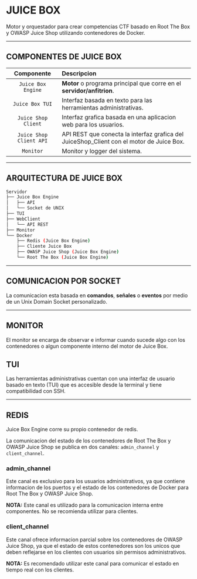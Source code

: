 # JUICE BOX

Motor y orquestador para crear competencias CTF basado en Root The Box y OWASP Juice Shop utilizando contenedores de Docker.

---

## COMPONENTES DE JUICE BOX

|       Componente        | Descripcion                                                                              |
| :---------------------: | :--------------------------------------------------------------------------------------- |
|   `Juice Box Engine`    | **Motor** o programa principal que corre en el **servidor/anfitrion**.                   |
|     `Juice Box TUI`     | Interfaz basada en texto para las herramientas administrativas.                          |
|   `Juice Shop Client`   | Interfaz grafica basada en una aplicacion web para los usuarios.                         |
| `Juice Shop Client API` | API REST que conecta la interfaz grafica del JuiceShop_Client con el motor de Juice Box. |
|        `Monitor`        | Monitor y logger del sistema.                                                            |

---

## ARQUITECTURA DE JUICE BOX

```bash
Servidor
├── Juice Box Engine
│   ├── API
│   └── Socket de UNIX
├── TUI
├── WebClient
│   └── API REST
├── Monitor
└── Docker
    ├── Redis (Juice Box Engine)
    ├── Cliente Juice Box
    ├── OWASP Juice Shop (Juice Box Engine)
    └── Root The Box (Juice Box Engine)
```

---

## COMUNICACION POR SOCKET

La comunicacion esta basada en **comandos**, **señales** o **eventos** por medio de un Unix Domain Socket personalizado.

---

## MONITOR

El monitor se encarga de observar e informar cuando sucede algo con los contenedores o algun componente interno del motor de Juice Box.

## TUI

Las herramientas administrativas cuentan con una interfaz de usuario basado en texto (TUI) que es accesible desde la terminal y tiene compatibilidad con SSH.

---

## REDIS

Juice Box Engine corre su propio contenedor de redis.

La comunicacion del estado de los contenedores de Root The Box y OWASP Juice Shop se publica en dos canales: `admin_channel` y `client_channel`.

### admin_channel

Este canal es exclusivo para los usuarios administrativos, ya que contiene informacion de los puertos y el estado de los contenedores de Docker para Root The Box y OWASP Juice Shop.

**NOTA:** Este canal es utilizado para la comunicacion interna entre componentes. No se recomienda utilizar para clientes.

### client_channel

Este canal ofrece informacion parcial sobre los contenedores de OWASP Juice Shop, ya que el estado de estos contenedores son los unicos que deben reflejarse en los clientes con usuarios sin permisos administrativos.

**NOTA:** Es recomendado utilizar este canal para comunicar el estado en tiempo real con los clientes.
